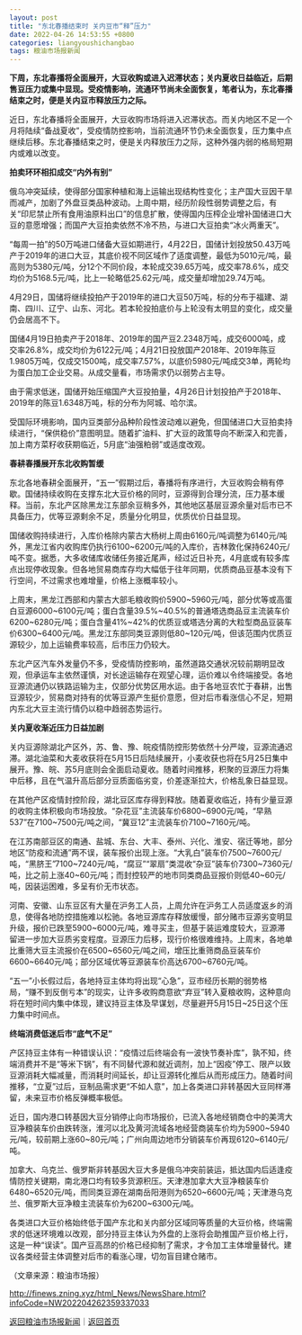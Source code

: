 ```yaml
---
layout: post
title: "东北春播结束时 关内豆市“释”压力"
date: 2022-04-26 14:53:55 +0800
categories: liangyoushichangbao
tags: 粮油市场报新闻
---
```

<p><strong>下周，东北春播将全面展开，大豆收购或进入迟滞状态；关内夏收日益临近，后期售豆压力或集中显现。受疫情影响，流通环节尚未全面恢复，笔者认为，东北春播结束之时，便是关内豆市释放压力之际。</strong></p><p>近日，东北春播将全面展开，大豆收购市场将进入迟滞状态。而关内地区不足一个月将陆续“备战夏收”，受疫情防控影响，当前流通环节仍未全面恢复，压力集中点继续后移。东北春播结束之时，便是关内释放压力之际，这种外强内弱的格局短期内或难以改变。 </p><p><strong>拍卖环环相扣成交“内外有别”</strong></p><p>俄乌冲突延续，使得部分国家种植和海上运输出现结构性变化；主产国大豆因干旱而减产，加剧了外盘豆类品种波动。上周中期，经历阶段性弱势调整之后，有关“印尼禁止所有食用油原料出口”的信息扩散，使得国内压榨企业增补国储进口大豆的意愿增强；而国产大豆拍卖依然不冷不热，与进口大豆拍卖“冰火两重天”。</p><p>“每周一拍”的50万吨进口储备大豆如期进行，4月22日，国储计划投放50.43万吨产于2019年的进口大豆，其底价视不同区域作了适度调整，最低为5010元/吨，最高则为5380元/吨，分12个不同价段，本轮成交39.65万吨，成交率78.6%，成交均价为5168.5元/吨，比上一轮略低25.62元/吨，成交量却增加29.74万吨。</p><p>4月29日，国储将继续投拍产于2019年的进口大豆50万吨，标的分布于福建、湖南、四川、辽宁、山东、河北。若本轮投拍底价与上轮没有太明显的变化，成交量仍会居高不下。</p><p>国储4月19日拍卖产于2018年、2019年的国产豆2.2348万吨，成交6000吨，成交率26.8%，成交均价为6122元/吨；4月21日投放国产2018年、2019年陈豆1.9805万吨，仅成交1500吨，成交率7.57%，以底价5980元/吨成交3单，两轮均为蛋白加工企业交易。从成交量看，市场需求仍以弱势占主导。</p><p>由于需求低迷，国储开始压缩国产大豆投拍量，4月26日计划投拍产于2018年、2019年的陈豆1.6348万吨，标的分布为阿城、哈尔滨。</p><p>受国际环境影响，国内豆类部分品种阶段性波动难以避免，但国储进口大豆拍卖持续进行，“保供稳价”意图明显。随着扩油料、扩大豆的政策导向不断深入和完善，加上南方菜籽收获期临近，5月底“油强粕弱”或适度改观。 </p><p><strong>春耕春播展开东北收购暂缓</strong></p><p>东北各地春耕全面展开，“五一”假期过后，春播将有序进行，大豆收购会稍有停歇。国储持续收购在支撑东北大豆价格的同时，豆源得到合理分流，压力基本缓释。当前，东北产区除黑龙江东部余豆稍多外，其他地区基层豆源余量对后市已不具备压力，优等豆源剩余不足，质量分化明显，优质优价日益显现。</p><p>国储收购持续进行，入库价格除内蒙古大杨树上周由6160元/吨调整为6140元/吨外，黑龙江省内收购库仍执行6100~6200元/吨的入库价，吉林敦化保持6240元/吨不变。据悉，大多收储库收储任务接近尾声，经过近日补充，4月底或有较多库点出现停收现象。但各地贸易商库存均大幅低于往年同期，优质商品豆基本没有下行空间，不过需求也难增量，价格上涨概率较小。</p><p>上周末，黑龙江西部和内蒙古大部毛粮收购价5900~5960元/吨，部分优等或高蛋白豆源6000~6100元/吨；蛋白含量39.5%~40.5%的普通塔选商品豆主流装车价6200~6280元/吨；蛋白含量41%~42%的优质豆或塔选分离的大粒型商品豆装车价6300~6400元/吨。黑龙江东部同类豆源则低80~120元/吨，但该范围内优质豆源较少，加上运输费率较高，后市压力仍较大。</p><p>东北产区汽车外发量仍不多，受疫情防控影响，虽然道路交通状况较前期明显改观，但承运车主依然谨慎，对长途运输存在观望心理，运价难以令终端接受。各地豆源流通仍以铁路运输为主，仅部分优势区用水运。由于各地豆农忙于春耕，出售豆源较少，贸易商对持有的优等豆源产生挺价意愿，但对后市看涨信心不足，短期内东北大豆主流行情仍以稳中趋弱态势运行。 </p><p><strong>关内夏收渐近压力日益加剧</strong></p><p>关内豆源除湖北产区外，苏、鲁、豫、皖疫情防控形势依然十分严竣，豆源流通迟滞。湖北油菜和大麦收获将在5月15日后陆续展开，小麦收获也将在5月25日集中展开。豫、皖、苏5月底则会全面启动夏收。随着时间推移，积聚的豆源压力将集中后移，且在气温升高后部分豆质面临劣变，价差逐渐拉大，价格乱象日益显现。</p><p>在其他产区疫情封控阶段，湖北豆区库存得到释放。随着夏收临近，持有少量豆源的收购主体积极向市场投放。“杂花豆”主流装车价6800~6900元/吨，“早熟537”在7100~7500元/吨之间，“冀豆12”主流装车价7100~7160元/吨。</p><p>在江苏南部豆区的南通、盐城、东台、大丰、泰州、兴化、淮安、宿迁等地，部分地区“防疫和流通”两不误，装车报价出现上涨。“大乳白”装车价7500~7600元/吨，“黑脐王”7100~7240元/吨，“腐豆”“翠扇”类混收“杂豆”装车价7300~7360元/吨，比之前上涨40~60元/吨；而封控较严的地市同类商品豆报价则低40~60元/吨，因装运困难，多呈有价无市状态。</p><p>河南、安徽、山东豆区有大量在沪务工人员，上周允许在沪务工人员适度返乡的消息，使得各地防控措施难以松驰。各地豆源库存释放缓慢，部分赌市豆源劣变明显升级，报价已跌至5900~6000元/吨，难寻买主，但基于装运难度较大，豆源滞留进一步加大豆质劣变程度。豆源压力后移，现行价格很难维持。上周末，各地单比重筛大豆主流报价在6500~6560元/吨之间，增压比重筛商品豆装车价6600~6640元/吨；部分区域优等豆源装车价高达6700~6760元/吨。</p><p>“五一”小长假过后，各地持豆主体均将出现“心急”，豆市经历长期的弱势格局，“赚不到反倒亏本”的现实，让许多收购商意欲“弃豆”转入夏粮收购，这种意向将在短时间内集中体现，建议持豆主体及早谋划，尽量避开5月15日~25日这个压力集中时间点。</p><p><strong>终端消费低迷后市“底气不足”</strong></p><p>产区持豆主体有一种错误认识：“疫情过后终端会有一波快节奏补库”，孰不知，终端消费并不是“等米下锅”，有不同替代源和就近调剂，加上“因疫”停工、限产以致豆源消耗大幅减量，而消耗时间延长，却让豆源转化推后从而形成压力。随着时间推移，“立夏”过后，豆制品需求更“不如人意”，加上各类进口非转基因大豆同样滞留，未来豆市价格反弹概率极低。</p><p>近日，国内港口转基因大豆分销停止向市场报价，已流入各地经销商仓中的美湾大豆净粮装车价由跌转涨，淮河以北及黄河流域各地经营商装车价均为5900~5940元/吨，较前期上涨60~80元/吨；广州向周边地市分销装车价再现6120~6140元/吨。</p><p>加拿大、乌克兰、俄罗斯非转基因大豆大多是俄乌冲突前装运，抵达国内后适逢疫情防控关键期，南北港口均有较多货源积压。天津港加拿大大豆净粮装车价6480~6520元/吨，而同类豆源在湖南岳阳港则为6520~6600元/吨；天津港乌克兰、俄罗斯大豆净粮主流装车价为6200~6300元/吨。</p><p>各类进口大豆价格始终低于国产东北和关内部分区域同等质量的大豆价格，终端需求的低迷环境难以改观，部分持豆主体认为外盘的上涨将会助推国产豆价格上行，这是一种“误读”。国产豆高昂的价格已经抑制了需求，才令加工主体增量替代。建议各类经营主体调整对后市的看涨心理，切勿盲目建仓赌市。</p><p class="em_media">（文章来源：粮油市场报）</p>

<http://finews.zning.xyz/html_News/NewsShare.html?infoCode=NW202204262359337033>

[返回粮油市场报新闻](//finews.withounder.com/category/liangyoushichangbao.html)｜[返回首页](//finews.withounder.com/)